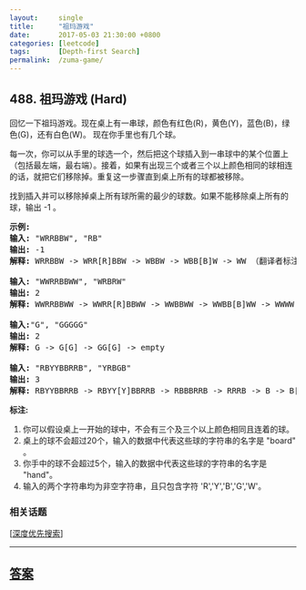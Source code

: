 ```yaml
---
layout:     single
title:      "祖玛游戏"
date:       2017-05-03 21:30:00 +0800
categories: [leetcode]
tags:       [Depth-first Search]
permalink:  /zuma-game/
---
```


## 488. 祖玛游戏 (Hard)

<p>回忆一下祖玛游戏。现在桌上有一串球，颜色有红色(R)，黄色(Y)，蓝色(B)，绿色(G)，还有白色(W)。 现在你手里也有几个球。</p>

<p>每一次，你可以从手里的球选一个，然后把这个球插入到一串球中的某个位置上（包括最左端，最右端）。接着，如果有出现三个或者三个以上颜色相同的球相连的话，就把它们移除掉。重复这一步骤直到桌上所有的球都被移除。</p>

<p>找到插入并可以移除掉桌上所有球所需的最少的球数。如果不能移除桌上所有的球，输出 -1 。</p>

<pre>
<strong>示例:</strong>
<strong>输入:</strong> &quot;WRRBBW&quot;, &quot;RB&quot; 
<strong>输出:</strong> -1 
<strong>解释:</strong> WRRBBW -&gt; WRR[R]BBW -&gt; WBBW -&gt; WBB[B]W -&gt; WW （翻译者标注：手上球已经用完，桌上还剩两个球无法消除，返回-1）

<strong>输入:</strong> &quot;WWRRBBWW&quot;, &quot;WRBRW&quot; 
<strong>输出:</strong> 2 
<strong>解释:</strong> WWRRBBWW -&gt; WWRR[R]BBWW -&gt; WWBBWW -&gt; WWBB[B]WW -&gt; WWWW -&gt; empty

<strong>输入:</strong>&quot;G&quot;, &quot;GGGGG&quot; 
<strong>输出:</strong> 2 
<strong>解释:</strong> G -&gt; G[G] -&gt; GG[G] -&gt; empty 

<strong>输入:</strong> &quot;RBYYBBRRB&quot;, &quot;YRBGB&quot; 
<strong>输出:</strong> 3 
<strong>解释:</strong> RBYYBBRRB -&gt; RBYY[Y]BBRRB -&gt; RBBBRRB -&gt; RRRB -&gt; B -&gt; B[B] -&gt; BB[B] -&gt; empty 
</pre>

<p><strong>标注:</strong></p>

<ol>
	<li>你可以假设桌上一开始的球中，不会有三个及三个以上颜色相同且连着的球。</li>
	<li>桌上的球不会超过20个，输入的数据中代表这些球的字符串的名字是 &quot;board&quot; 。</li>
	<li>你手中的球不会超过5个，输入的数据中代表这些球的字符串的名字是 &quot;hand&quot;。</li>
	<li>输入的两个字符串均为非空字符串，且只包含字符 &#39;R&#39;,&#39;Y&#39;,&#39;B&#39;,&#39;G&#39;,&#39;W&#39;。</li>
</ol>

### 相关话题
  [[深度优先搜索](https://github.com/openset/leetcode/tree/master/tag/depth-first-search/README.md)]

---

## [答案](https://github.com/openset/leetcode/tree/master/problems/zuma-game)
